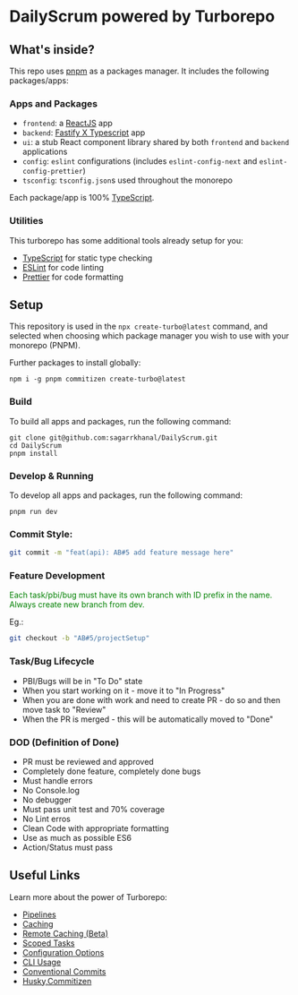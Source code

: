 # DailyScrum powered by Turborepo

## What's inside?

This repo uses [pnpm](https://pnpm.io) as a packages manager. It includes the following packages/apps:

### Apps and Packages

- `frontend`: a [ReactJS](https://reactjs.org) app
- `backend`: [Fastify X Typescript](https://fastify.io) app
- `ui`: a stub React component library shared by both `frontend` and `backend` applications
- `config`: `eslint` configurations (includes `eslint-config-next` and `eslint-config-prettier`)
- `tsconfig`: `tsconfig.json`s used throughout the monorepo

Each package/app is 100% [TypeScript](https://www.typescriptlang.org/).

### Utilities

This turborepo has some additional tools already setup for you:

- [TypeScript](https://www.typescriptlang.org/) for static type checking
- [ESLint](https://eslint.org/) for code linting
- [Prettier](https://prettier.io) for code formatting

## Setup

This repository is used in the `npx create-turbo@latest` command, and selected when choosing which package manager you wish to use with your monorepo (PNPM).

Further packages to install globally:
```
npm i -g pnpm commitizen create-turbo@latest
```

### Build

To build all apps and packages, run the following command:

```
git clone git@github.com:sagarrkhanal/DailyScrum.git
cd DailyScrum
pnpm install

```

### Develop & Running

To develop all apps and packages, run the following command:

```
pnpm run dev
```

### Commit Style:
```bash
git commit -m "feat(api): AB#5 add feature message here"
```

### Feature Development
<font color='green'>Each task/pbi/bug must have its own branch with ID prefix in the name.
Always create new branch from dev.</font>

Eg.:
```bash
git checkout -b "AB#5/projectSetup"
```

### Task/Bug Lifecycle
 * PBI/Bugs will be in "To Do" state
 * When you start working on it - move it to "In Progress"
 * When you are done with work and need to create PR - do so and then move task to "Review"
 * When the PR is merged - this will be automatically moved to "Done"

### DOD (Definition of Done)
- PR must be reviewed and approved 
- Completely done feature, completely done bugs
- Must handle errors
- No Console.log
- No debugger
- Must pass unit test and 70% coverage
- No Lint erros
- Clean Code with appropriate formatting
- Use as much as possible ES6
- Action/Status must pass

## Useful Links

Learn more about the power of Turborepo:

- [Pipelines](https://turborepo.org/docs/features/pipelines)
- [Caching](https://turborepo.org/docs/features/caching)
- [Remote Caching (Beta)](https://turborepo.org/docs/features/remote-caching)
- [Scoped Tasks](https://turborepo.org/docs/features/scopes)
- [Configuration Options](https://turborepo.org/docs/reference/configuration)
- [CLI Usage](https://turborepo.org/docs/reference/command-line-reference)
- [Conventional Commits](https://www.conventionalcommits.org/en/v1.0.0/#specification)
- [Husky,Commitizen](https://folafunmi.hashnode.dev/a-guide-to-order-setting-up-prettier-and-eslint-with-husky-lint-staged-and-commitizen)
